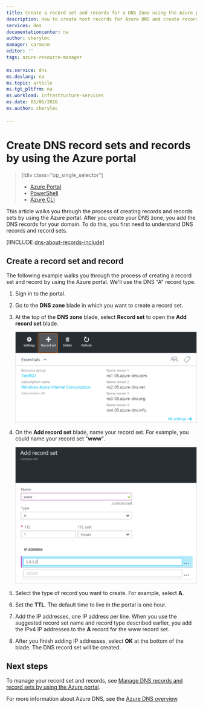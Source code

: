 ```yaml
---
title: Create a record set and records for a DNS Zone using the Azure portal | Microsoft Azure
description: How to create host records for Azure DNS and create record sets and records using the Azure portal
services: dns
documentationcenter: na
author: cherylmc
manager: carmonm
editor: ''
tags: azure-resource-manager

ms.service: dns
ms.devlang: na
ms.topic: article
ms.tgt_pltfrm: na
ms.workload: infrastructure-services
ms.date: 05/06/2016
ms.author: cherylmc

---
```

# Create DNS record sets and records by using the Azure portal
> [!div class="op_single_selector"]
> * [Azure Portal](dns-getstarted-create-recordset-portal.md)
> * [PowerShell](dns-getstarted-create-recordset.md)
> * [Azure CLI](dns-getstarted-create-recordset-cli.md)
> 
> 

This article walks you through the process of creating records and records sets by using the Azure portal. After you create your DNS zone, you add the DNS records for your domain. To do this, you first need to understand DNS records and record sets.

[!INCLUDE [dns-about-records-include](../../includes/dns-about-records-include.md)]

## Create a record set and record
The following example walks you through the process of creating a record set and record by using the Azure portal. We'll use the DNS "A" record type.

1. Sign in to the portal.
2. Go to the **DNS zone** blade in which you want to create a record set.
3. At the top of the **DNS zone** blade, select **Record set** to open the **Add record set** blade.
   
    ![New record set](./media/dns-getstarted-create-recordset-portal/newrecordset500.png)
4. On the **Add record set** blade, name your record set. For example, you could name your record set "**www**".
   
    ![Add record set](./media/dns-getstarted-create-recordset-portal/addrecordset500.png)
5. Select the type of record you want to create. For example, select **A**.
6. Set the **TTL**. The default time to live in the portal is one hour.
7. Add the IP addresses, one IP address per line. When you use the suggested record set name and record type described earlier, you add the IPv4 IP addresses to the **A** record for the www record set.
8. After you finish adding IP addresses, select **OK** at the bottom of the blade. The DNS record set will be created.

## Next steps
To manage your record set and records, see [Manage DNS records and record sets by using the Azure portal](dns-operations-recordsets-portal.md).

For more information about Azure DNS, see the [Azure DNS overview](dns-overview.md).

